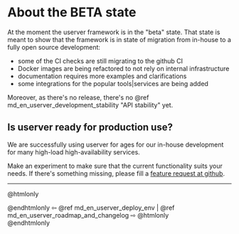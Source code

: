 # About the BETA state

At the moment the userver framework is in the "beta" state. That state is meant
to show that the framework is in state of migration from in-house to a fully
open source development:
* some of the CI checks are still migrating to the github CI
* Docker images are being refactored to not rely on internal infrastructure
* documentation requires more examples and clarifications
* some integrations for the popular tools|services are being added

Moreover, as there's no release, there's no
@ref md_en_userver_development_stability "API stability" yet.


## Is userver ready for production use?

We are successfully using userver for ages for our in-house development for
many high-load high-availability services.

Make an experiment to make sure that the current functionality suits your
needs. If there's something missing, please fill a
[feature request at github](https://github.com/userver-framework/userver/issues).


----------

@htmlonly <div class="bottom-nav"> @endhtmlonly
⇦ @ref md_en_userver_deploy_env | @ref md_en_userver_roadmap_and_changelog ⇨
@htmlonly </div> @endhtmlonly
